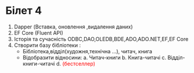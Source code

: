 ﻿# Білет 4

1. Dapper (Вставка, оновлення ,видалення даних)
2. EF Core (Fluent API)
3. Історія та сучасність ODBC,DAO,OLEDB,BDE,ADO,ADO.NET,EF,EF Core
4. Створити базу бібліотеки :
    - Бібліотека,відділ(художня,технічна …), читач, книга
    - Відобразити відносини:
	  a. Читач-книги
	  b. Книга-читачі
	  c. Відділ-книги-читачі
	  d. <span style="color:red"> (бестселлер)</span>
	
